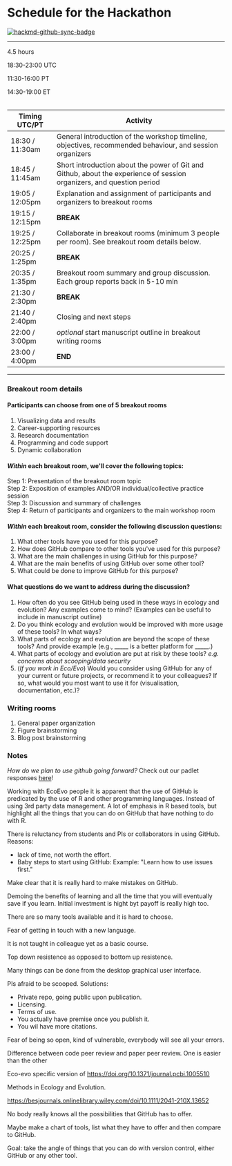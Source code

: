 # Schedule for the Hackathon

[![hackmd-github-sync-badge](https://hackmd.io/FOu6L9mUTeWfhtQJRCbz4g/badge)](https://hackmd.io/FOu6L9mUTeWfhtQJRCbz4g)

---

4.5 hours

18:30-23:00 UTC

11:30-16:00 PT

14:30-19:00 ET <br/><br/>

| Timing UTC/PT | Activity |
|-----------------| --------------------------------------------------------------------------------------------------|
|18:30 / 11:30am | General introduction of the workshop timeline, objectives, recommended behaviour, and session organizers|
|18:45 / 11:45am | Short introduction about the power of Git and Github, about the experience of session organizers, and question period |
|19:05 / 12:05pm | Explanation and assignment of participants and organizers to breakout rooms|
|19:15 / 12:15pm | **BREAK** |
|19:25 / 12:25pm | Collaborate in breakout rooms (minimum 3 people per room). See breakout room details below.
|20:25 / 1:25pm  | **BREAK**|
|20:35 / 1:35pm  | Breakout room summary and group discussion. Each group reports back in 5-10 min|
|21:30 / 2:30pm  | **BREAK** |
|21:40 / 2:40pm  | Closing and next steps  |
|22:00 / 3:00pm  | *optional* start manuscript outline in breakout writing rooms|
|23:00 / 4:00pm  | **END** |

---
### Breakout room details
#### Participants can choose from one of 5 breakout rooms
1) Visualizing data and results
2) Career-supporting resources
3) Research documentation
4) Programming and code support
5) Dynamic collaboration

#### *Within* each breakout room, we'll cover the following topics:  
Step 1: Presentation of the breakout room topic  
Step 2: Exposition of examples AND/OR individual/collective practice session  
Step 3: Discussion and summary of challenges  
Step 4: Return of participants and organizers to the main workshop room  

#### *Within* each breakout room, consider the following discussion questions:
1) What other tools have you used for this purpose?
2) How does GitHub compare to other tools you've used for this purpose?
3) What are the main challenges in using GitHub for this purpose?
4) What are the main benefits of using GitHub over some other tool?
5) What could be done to improve GitHub for this purpose?
	

#### What questions do we want to address during the discussion?
1) How often do you see GitHub being used in these ways in ecology and evolution? Any examples come to mind? (Examples can be useful to include in manuscript outline)
2) Do you think ecology and evolution would be improved with more usage of these tools? In what ways? 
3) What parts of ecology and evolution are beyond the scope of these tools? And provide example (e.g., _____ is a better platform for _____.)
4) What parts of ecology and evolution are put at risk by these tools? *e.g. concerns about scooping/data security*
5) (*If you work in Eco/Evo*) Would you consider using GitHub for any of your current or future projects, or recommend it to your colleagues? If so, what would you most want to use it for (visualisation, documentation, etc.)?

### Writing rooms
1) General paper organization
2) Figure brainstorming
3) Blog post brainstorming

### Notes

*How do we plan to use github going forward?* Check out our padlet responses [here](https://padlet.com/rcrystalornelas/zb9pgsbk8krxjdvb)!

Working with EcoEvo people it is apparent that the use of GitHub is predicated by the use of R and other programming languages. Instead of using 3rd party data management. A lot of emphasis in R based tools, but highlight all the things that you can do on GitHub that have nothing to do with R.

There is reluctancy from students and PIs or collaborators in using GitHub. Reasons:

- lack of time, not worth the effort.
- Baby steps to start using GitHub:
Example: "Learn how to use issues first." 

Make clear that it is really hard to make mistakes on GitHub.

Demoing the benefits of learning and all the time that you will eventually save if you learn. Initial investment is hight byt payoff is really high too.

There are so many tools available and it is hard to choose.

Fear of getting in touch with a new language.

It is not taught in colleague yet as a basic course.

Top down resistence as opposed to bottom up resistence.

Many things can be done from the desktop graphical user interface.

PIs afraid to be scooped. Solutions:
- Private repo, going public upon publication.
- Licensing.
- Terms of use.
- You actually have premise once you publish it.
- You wil have more citations.

Fear of being so open, kind of vulnerable, everybody will see all your errors.

Difference between code peer review and paper peer review. One is easier than the other  

Eco-evo specific version of https://doi.org/10.1371/journal.pcbi.1005510

Methods in Ecology and Evolution.

https://besjournals.onlinelibrary.wiley.com/doi/10.1111/2041-210X.13652

No body really knows all the possibilities that GitHub has to offer.

Maybe make a chart of tools, list what they have to offer and then compare to GitHub.

Goal: take the angle of things that you can do with version control, either GitHub or any other tool.